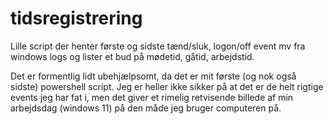 # tidsregistrering
Lille script der henter første og sidste tænd/sluk, logon/off event mv fra windows logs og lister et bud på mødetid, gåtid, arbejdstid.

Det er formentlig lidt ubehjælpsomt, da det er mit første (og nok også sidste) powershell script. Jeg er heller ikke sikker på at det er de helt rigtige events jeg har fat i, men det giver et rimelig retvisende billede af min arbejdsdag (windows 11) på den måde jeg bruger computeren på.

